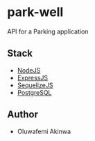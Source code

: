 # park-well
API for a Parking application

## Stack
- [NodeJS](https://nodejs.org/en/)
- [ExpressJS](https://expressjs.com/)
- [SequelizeJS](http://docs.sequelizejs.com/)
- [PostgreSQL](https://www.postgresql.org/)

## Author
- Oluwafemi Akinwa
